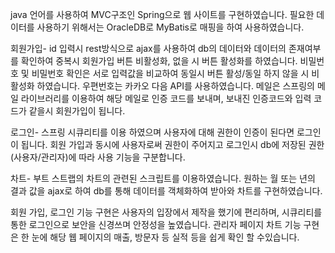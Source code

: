 java 언어를 사용하여 MVC구조인 Spring으로 웹 사이트를 구현하였습니다. 필요한 데이터를 사용하기 위해서는 OracleDB로  MyBatis로 매핑을 하여 사용하였습니다.

회원가입-  id 입력시 rest방식으로 ajax를 사용하여 db의 데이터와 데이터의 존재여부를 확인하여 중복시 회원가입 버튼 비활성화, 없을 시 버튼 활성화를 하였습니다.
비밀번호 및 비밀번호 확인은 서로 입력값을 비교하여 동일시 버튼 활성/동일 하지 않을 시 비활성화 하였습니다.
우편번호는 카카오 다음 API를 사용하였습니다.
메일은 스프링의 메일 라이브러리를 이용하여 해당 메일로 인증 코드를 보내며, 보내진 인증코드와 입력 코드가 같을시 회원가입이 됩니다.

로그인-  스프링 시큐리티를 이용 하였으며 사용자에 대해 권한이 인증이 된다면 로그인이 됩니다. 회원 가입과 동시에 사용자로써 권한이 주어지고 로그인시 db에 저장된 권한(사용자/관리자)에 따라 사용 기능을 구분합니다.


차트- 부트 스트랩의 차트의 관련된 스크립트를 이용하였습니다. 원하는 월 또는 년의 결과 값을 ajax로 하여 db를 통해 데이터를 객체화하여 받아와 차트를 구현하였습니다.

회원 가입, 로그인 기능 구현은 사용자의 입장에서 제작을 했기에 편리하며, 시큐리티를 통한 로그인으로 보안을 신경쓰며 안정성을  높였습니다. 
관리자 페이지 차트 기능 구현은 한 눈에 해당 웹 페이지의 매출, 방문자 등 실적 등을 쉽게 확인 할 수있습니다.

